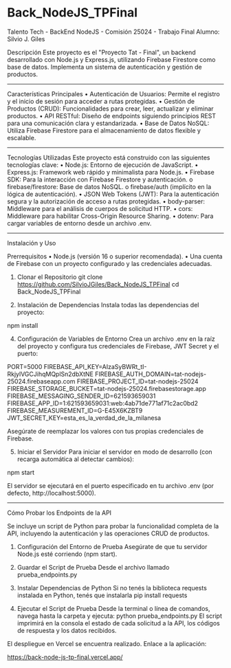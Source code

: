 # Back_NodeJS_TPFinal
Talento Tech - BackEnd NodeJS - Comisión 25024 - Trabajo Final
Alumno: Silvio J. Giles

Descripción
  Este proyecto es el "Proyecto Tat - Final", un backend desarrollado con Node.js y Express.js, utilizando Firebase Firestore como base de datos. Implementa un sistema de autenticación y gestión de productos.
________________________________________
Características Principales
  •	Autenticación de Usuarios: Permite el registro y el inicio de sesión para acceder a rutas protegidas.
  •	Gestión de Productos (CRUD): Funcionalidades para crear, leer, actualizar y eliminar productos.
  •	API RESTful: Diseño de endpoints siguiendo principios REST para una comunicación clara y estandarizada.
  •	Base de Datos NoSQL: Utiliza Firebase Firestore para el almacenamiento de datos flexible y escalable.
________________________________________
Tecnologías Utilizadas
Este proyecto está construido con las siguientes tecnologías clave:
  •	Node.js: Entorno de ejecución de JavaScript.
  •	Express.js: Framework web rápido y minimalista para Node.js.
  •	Firebase SDK: Para la interacción con Firebase Firestore y autenticación.
  o	firebase/firestore: Base de datos NoSQL.
  o	firebase/auth (implícito en la lógica de autenticación).
  •	JSON Web Tokens (JWT): Para la autenticación segura y la autorización de acceso a rutas protegidas.
  •	body-parser: Middleware para el análisis de cuerpos de solicitud HTTP.
  •	cors: Middleware para habilitar Cross-Origin Resource Sharing.
  •	dotenv: Para cargar variables de entorno desde un archivo .env.
________________________________________
Instalación y Uso

Prerrequisitos
•	Node.js (versión 16 o superior recomendada).
•	Una cuenta de Firebase con un proyecto configurado y las credenciales adecuadas.

1. Clonar el Repositorio
  git clone https://github.com/SilvioJGiles/Back_NodeJS_TPFinal
  cd Back_NodeJS_TPFinal

3. Instalación de Dependencias
  Instala todas las dependencias del proyecto:

  npm install

4. Configuración de Variables de Entorno
  Crea un archivo .env en la raíz del proyecto y configura tus credenciales de Firebase, JWT Secret y el puerto:

  PORT=5000
  FIREBASE_API_KEY=AIzaSyBWRt_tI-RkjylVGCJihqMQplSn2dbXtNE
  FIREBASE_AUTH_DOMAIN=tat-nodejs-25024.firebaseapp.com
  FIREBASE_PROJECT_ID=tat-nodejs-25024
  FIREBASE_STORAGE_BUCKET=tat-nodejs-25024.firebasestorage.app
  FIREBASE_MESSAGING_SENDER_ID=621593659031
  FIREBASE_APP_ID=1:621593659031:web:4ab71de771af71c2ac0bd2
  FIREBASE_MEASUREMENT_ID=G-E45X6KZBT9
  JWT_SECRET_KEY=esta_es_la_verdad_de_la_milanesa

Asegúrate de reemplazar los valores con tus propias credenciales de Firebase.

5. Iniciar el Servidor
  Para iniciar el servidor en modo de desarrollo (con recarga automática al detectar cambios):

  npm start

  El servidor se ejecutará en el puerto especificado en tu archivo .env (por defecto, http://localhost:5000).
________________________________________

Cómo Probar los Endpoints de la API

Se incluye un script de Python para probar la funcionalidad completa de la API, incluyendo la autenticación y las operaciones CRUD de productos.

1. Configuración del Entorno de Prueba
  Asegúrate de que tu servidor Node.js esté corriendo (npm start).

2. Guardar el Script de Prueba
  Desde el archivo llamado prueba_endpoints.py 

3. Instalar Dependencias de Python
  Si no tenés la biblioteca requests instalada en Python, tenés que instalarla 
  pip install requests

4. Ejecutar el Script de Prueba
  Desde la terminal o línea de comandos, navega hasta la carpeta y ejecuta:
  python prueba_endpoints.py
  El script imprimirá en la consola el estado de cada solicitud a la API, los códigos de respuesta y los datos recibidos.

El despliegue en Vercel se encuentra realizado.
Enlace a la aplicación: 
  
  https://back-node-js-tp-final.vercel.app/





